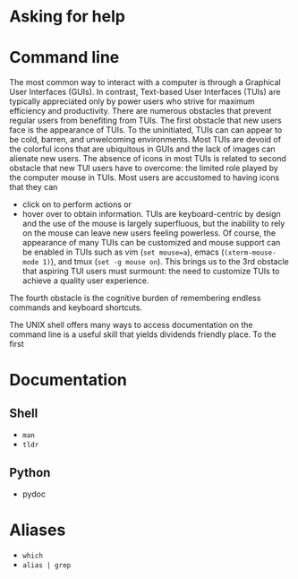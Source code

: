 # Asking for help

# Command line

The most common way to interact with a computer is through a Graphical User Interfaces (GUIs). In contrast, Text-based User Interfaces (TUIs) are typically appreciated only by power users who strive for maximum efficiency and productivity. There are numerous obstacles that prevent regular users from benefiting from TUIs. The first obstacle that new users face is the appearance of TUIs. To the uninitiated, TUIs can can appear to be cold, barren, and unwelcoming environments. Most TUIs are devoid of the colorful icons that are ubiquitous in GUIs and the lack of images can alienate new users. The absence of icons in most TUIs is related to second obstacle that new TUI users have to overcome: the limited role played by the computer mouse in TUIs. Most users are accustomed to having icons that they can
  - click on to perform actions or
  - hover over to obtain information.
TUIs are keyboard-centric by design and the use of the mouse is largely superfluous, but the inability to rely on the mouse can leave new users feeling powerless.
Of course, the appearance of many TUIs can be customized and mouse support can be enabled in TUIs such as vim (`set mouse=a`), emacs (`(xterm-mouse-mode 1)`), and tmux (`set -g mouse on`). This brings us to the 3rd obstacle that aspiring TUI users must surmount: the need to customize TUIs to achieve a quality user experience.

The fourth obstacle is the cognitive burden of remembering endless commands and keyboard shortcuts.

The UNIX shell offers many ways to access documentation on the command line is a useful skill that yields dividends
friendly place. To the first

# Documentation
## Shell
- `man`
- `tldr`

## Python
- pydoc

# Aliases
- `which`
- `alias | grep`
